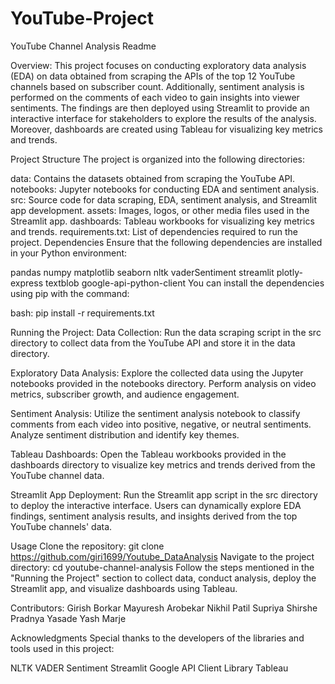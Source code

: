 # YouTube-Project

YouTube Channel Analysis Readme

Overview:
This project focuses on conducting exploratory data analysis (EDA) on data obtained from scraping the APIs of the top 12 YouTube channels based on subscriber count. Additionally, sentiment analysis is performed on the comments of each video to gain insights into viewer sentiments. The findings are then deployed using Streamlit to provide an interactive interface for stakeholders to explore the results of the analysis. Moreover, dashboards are created using Tableau for visualizing key metrics and trends.

Project Structure
The project is organized into the following directories:

data: Contains the datasets obtained from scraping the YouTube API.
notebooks: Jupyter notebooks for conducting EDA and sentiment analysis.
src: Source code for data scraping, EDA, sentiment analysis, and Streamlit app development.
assets: Images, logos, or other media files used in the Streamlit app.
dashboards: Tableau workbooks for visualizing key metrics and trends.
requirements.txt: List of dependencies required to run the project.
Dependencies
Ensure that the following dependencies are installed in your Python environment:

pandas
numpy
matplotlib
seaborn
nltk
vaderSentiment
streamlit
plotly-express
textblob
google-api-python-client
You can install the dependencies using pip with the command:

bash:
pip install -r requirements.txt

Running the Project:
Data Collection: Run the data scraping script in the src directory to collect data from the YouTube API and store it in the data directory.

Exploratory Data Analysis: Explore the collected data using the Jupyter notebooks provided in the notebooks directory. Perform analysis on video metrics, subscriber growth, and audience engagement.

Sentiment Analysis: Utilize the sentiment analysis notebook to classify comments from each video into positive, negative, or neutral sentiments. Analyze sentiment distribution and identify key themes.

Tableau Dashboards: Open the Tableau workbooks provided in the dashboards directory to visualize key metrics and trends derived from the YouTube channel data.

Streamlit App Deployment: Run the Streamlit app script in the src directory to deploy the interactive interface. Users can dynamically explore EDA findings, sentiment analysis results, and insights derived from the top YouTube channels' data.

Usage
Clone the repository:
git clone https://github.com/giri1699/Youtube_DataAnalysis
Navigate to the project directory:
cd youtube-channel-analysis
Follow the steps mentioned in the "Running the Project" section to collect data, conduct analysis, deploy the Streamlit app, and visualize dashboards using Tableau.

Contributors:
Girish Borkar
Mayuresh Arobekar
Nikhil Patil
Supriya Shirshe
Pradnya Yasade
Yash Marje

Acknowledgments
Special thanks to the developers of the libraries and tools used in this project:

NLTK
VADER Sentiment
Streamlit
Google API Client Library
Tableau

